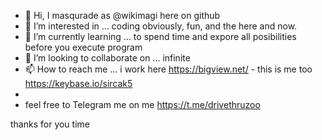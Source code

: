 - 👋 Hi, I masqurade as @wikimagi here on github
- 👀 I’m interested in ... coding obviously, fun, and the here and now.  
- 🌱 I’m currently learning ... to spend time and expore all posibilities before you execute program  
- 💞️ I’m looking to collaborate on ... infinite 
- 📫 How to reach me ... i work here https://bigview.net/ - this is me too https://keybase.io/sircak5
-  
-  feel free to Telegram me on me https://t.me/drivethruzoo

thanks for you time

<!---
wikimagi/wikimagi is a ✨ special ✨ repository because its `README.md` (this file) appears on your GitHub profile.
You can click the Preview link to take a look at your changes.
--->
